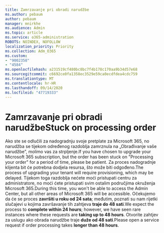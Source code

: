 ```yaml
---
title: Zamrzavanje pri obradi narudžbe
ms.author: pebaum
author: pebaum
manager: mnirkhe
ms.audience: Admin
ms.topic: article
ms.service: o365-administration
ROBOTS: NOINDEX, NOFOLLOW
localization_priority: Priority
ms.collection: Adm_O365
ms.custom:
- "9002358"
- "4584"
ms.openlocfilehash: a231519cf480bc8bc7f4b178c170aa9b34d57e68
ms.sourcegitcommit: c6692ce0fa1358ec3529e59ca0ecdfdea4cdc759
ms.translationtype: MT
ms.contentlocale: hr-HR
ms.lasthandoff: 09/14/2020
ms.locfileid: "47719333"
---
```

# <a name="stuck-on-processing-order"></a><span data-ttu-id="aa318-102">Zamrzavanje pri obradi narudžbe</span><span class="sxs-lookup"><span data-stu-id="aa318-102">Stuck on processing order</span></span>

<span data-ttu-id="aa318-103">Ako ste se odlučili za nadogradnju svoje pretplate za Microsoft 365, no narudžba se tijekom određenog razdoblja zamrznula na „Obrađivanje vaše narudžbe”, molimo vas za strpljenje.</span><span class="sxs-lookup"><span data-stu-id="aa318-103">If you have chosen to upgrade your Microsoft 365 subscription, but the order has been stuck on "Processing your order" for a period of time, please be patient.</span></span> <span data-ttu-id="aa318-104">Za proces nadogradnje klijenta bit će potrebna dodjela resursa, što može biti odgođeno.</span><span class="sxs-lookup"><span data-stu-id="aa318-104">The process of upgrading your tenant will require provisioning, which may be delayed.</span></span> <span data-ttu-id="aa318-105">Tijekom toga razdoblja nećete moći pristupati centru za administratore, no moći ćete pristupati svim ostalim područjima okruženja Microsoft 365.</span><span class="sxs-lookup"><span data-stu-id="aa318-105">During this time, you won't be able to access the Admin Center, but all other areas of Microsoft 365 will be accessible.</span></span> <span data-ttu-id="aa318-106">Očekujemo da će se proces **završiti u roku od 24 sata**; međutim, poznati su nam rijetki slučajevi u kojima završavanje tih zahtjeva **traje do 48 sati**.</span><span class="sxs-lookup"><span data-stu-id="aa318-106">We expect the process to **complete within 24 hours**; however, we have seen rare instances where these requests are **taking up to 48 hours**.</span></span> <span data-ttu-id="aa318-107">Otvorite zahtjev za uslugu ako obrada narudžbe traje **duže od 48 sati**.</span><span class="sxs-lookup"><span data-stu-id="aa318-107">Please open a service request if order processing takes **longer than 48 hours**.</span></span>
